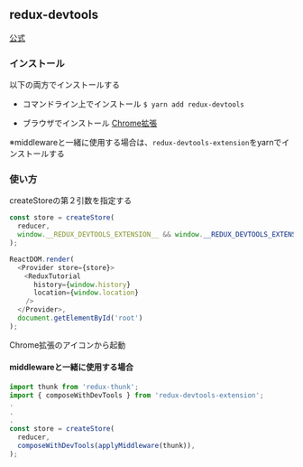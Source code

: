 ## redux-devtools

[公式](http://extension.remotedev.io/)

### インストール
以下の両方でインストールする

- コマンドライン上でインストール
  `$ yarn add redux-devtools`

- ブラウザでインストール
[Chrome拡張](https://chrome.google.com/webstore/detail/redux-devtools/lmhkpmbekcpmknklioeibfkpmmfibljd)

※middlewareと一緒に使用する場合は、`redux-devtools-extension`をyarnでインストールする

### 使い方
createStoreの第２引数を指定する
```js
const store = createStore(
  reducer,
  window.__REDUX_DEVTOOLS_EXTENSION__ && window.__REDUX_DEVTOOLS_EXTENSION__(),
);

ReactDOM.render(
  <Provider store={store}>
  　<ReduxTutorial
      history={window.history}
      location={window.location}
    />
  </Provider>,
  document.getElementById('root')
);
```

Chrome拡張のアイコンから起動

#### middlewareと一緒に使用する場合
```js
import thunk from 'redux-thunk';
import { composeWithDevTools } from 'redux-devtools-extension';
.
.
.
const store = createStore(
  reducer,
  composeWithDevTools(applyMiddleware(thunk)),
);
```